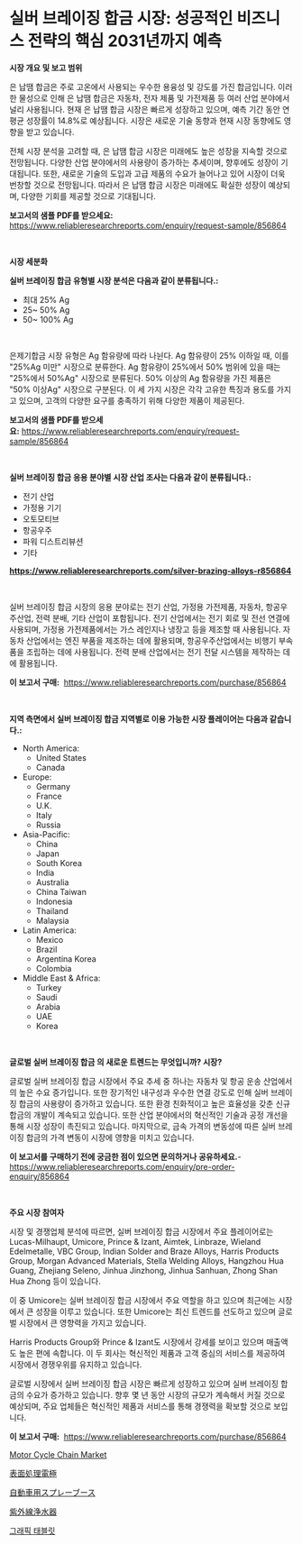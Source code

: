 <p><h1>실버 브레이징 합금 시장: 성공적인 비즈니스 전략의 핵심 2031년까지 예측</h1></p><p><strong>시장 개요 및 보고 범위</strong></p>
<p><p>은 납땜 합금은 주로 고온에서 사용되는 우수한 용융성 및 강도를 가진 합금입니다. 이러한 물성으로 인해 은 납땜 합금은 자동차, 전자 제품 및 가전제품 등 여러 산업 분야에서 널리 사용됩니다. 현재 은 납땜 합금 시장은 빠르게 성장하고 있으며, 예측 기간 동안 연평균 성장률이 14.8%로 예상됩니다. 시장은 새로운 기술 동향과 현재 시장 동향에도 영향을 받고 있습니다. </p><p>전체 시장 분석을 고려할 때, 은 납땜 합금 시장은 미래에도 높은 성장을 지속할 것으로 전망됩니다. 다양한 산업 분야에서의 사용량이 증가하는 추세이며, 향후에도 성장이 기대됩니다. 또한, 새로운 기술의 도입과 고급 제품의 수요가 늘어나고 있어 시장이 더욱 번창할 것으로 전망됩니다. 따라서 은 납땜 합금 시장은 미래에도 확실한 성장이 예상되며, 다양한 기회를 제공할 것으로 기대됩니다.</p></p>
<p><strong>보고서의 샘플 PDF를 받으세요:</strong> <a href="https://www.reliableresearchreports.com/enquiry/request-sample/856864">https://www.reliableresearchreports.com/enquiry/request-sample/856864</a></p>
<p>&nbsp;</p>
<p><strong>시장 세분화</strong></p>
<p><strong>실버 브레이징 합금 유형별 시장 분석은 다음과 같이 분류됩니다.:</strong></p>
<p><ul><li>최대 25% Ag</li><li>25~ 50% Ag</li><li>50~ 100% Ag</li></ul></p>
<p>&nbsp;</p>
<p><p>은제기합금 시장 유형은 Ag 함유량에 따라 나뉜다. Ag 함유량이 25% 이하일 때, 이를 "25%Ag 미만" 시장으로 분류한다. Ag 함유량이 25%에서 50% 범위에 있을 때는 "25%에서 50%Ag" 시장으로 분류된다. 50% 이상의 Ag 함유량을 가진 제품은 "50% 이상Ag" 시장으로 구분된다. 이 세 가지 시장은 각각 고유한 특징과 용도를 가지고 있으며, 고객의 다양한 요구를 충족하기 위해 다양한 제품이 제공된다.</p></p>
<p><strong>보고서의 샘플 PDF를 받으세요:</strong>&nbsp;<a href="https://www.reliableresearchreports.com/enquiry/request-sample/856864">https://www.reliableresearchreports.com/enquiry/request-sample/856864</a></p>
<p>&nbsp;</p>
<p><strong> 실버 브레이징 합금 응용 분야별 시장 산업 조사는 다음과 같이 분류됩니다.:</strong></p>
<p><ul><li>전기 산업</li><li>가정용 기기</li><li>오토모티브</li><li>항공우주</li><li>파워 디스트리뷰션</li><li>기타</li></ul></p>
<p><strong><a href="https://www.reliableresearchreports.com/silver-brazing-alloys-r856864">https://www.reliableresearchreports.com/silver-brazing-alloys-r856864</a></strong></p>
<p>&nbsp;</p>
<p><p>실버 브레이징 합금 시장의 응용 분야로는 전기 산업, 가정용 가전제품, 자동차, 항공우주산업, 전력 분배, 기타 산업이 포함됩니다. 전기 산업에서는 전기 회로 및 전선 연결에 사용되며, 가정용 가전제품에서는 가스 레인지나 냉장고 등을 제조할 때 사용됩니다. 자동차 산업에서는 엔진 부품을 제조하는 데에 활용되며, 항공우주산업에서는 비행기 부속품을 조립하는 데에 사용됩니다. 전력 분배 산업에서는 전기 전달 시스템을 제작하는 데에 활용됩니다.</p></p>
<p><strong>이 보고서 구매:</strong>&nbsp; <a href="https://www.reliableresearchreports.com/purchase/856864">https://www.reliableresearchreports.com/purchase/856864</a></p>
<p>&nbsp;</p>
<p><strong>지역 측면에서 실버 브레이징 합금 지역별로 이용 가능한 시장 플레이어는 다음과 같습니다.:</strong></p>
<p><ul>
    <li>
        North America:
        <ul>
            <li>United States</li>
            <li>Canada</li>
        </ul>
    </li>
    <li>
        Europe:
        <ul>
            <li>Germany</li>
            <li>France</li>
            <li>U.K.</li>
            <li>Italy</li>
            <li>Russia</li>
        </ul>
    </li>
    <li>
        Asia-Pacific:
        <ul>
            <li>China</li>
            <li>Japan</li>
            <li>South Korea</li>
            <li>India</li>
            <li>Australia</li>
            <li>China Taiwan</li>
            <li>Indonesia</li>
            <li>Thailand</li>
            <li>Malaysia</li>
        </ul>
    </li>
    <li>
        Latin America:
        <ul>
            <li>Mexico</li>
            <li>Brazil</li>
            <li>Argentina Korea</li>
            <li>Colombia</li>
        </ul>
    </li>
    <li>
        Middle East & Africa:
        <ul>
            <li>Turkey</li>
            <li>Saudi</li>
            <li>Arabia</li>
            <li>UAE</li>
            <li>Korea</li>
        </ul>
    </li>
    </ul></p>
<p>&nbsp;</p>
<p><strong>글로벌 실버 브레이징 합금 의 새로운 트렌드는 무엇입니까? 시장?</strong></p>
<p><p>글로벌 실버 브레이징 합금 시장에서 주요 추세 중 하나는 자동차 및 항공 운송 산업에서의 높은 수요 증가입니다. 또한 장기적인 내구성과 우수한 연결 강도로 인해 실버 브레이징 합금의 사용량이 증가하고 있습니다. 또한 환경 친화적이고 높은 효율성을 갖춘 신규 합금의 개발이 계속되고 있습니다. 또한 산업 분야에서의 혁신적인 기술과 공정 개선을 통해 시장 성장이 촉진되고 있습니다. 마지막으로, 금속 가격의 변동성에 따른 실버 브레이징 합금의 가격 변동이 시장에 영향을 미치고 있습니다.</p></p>
<p><strong>이 보고서를 구매하기 전에 궁금한 점이 있으면 문의하거나 공유하세요.</strong>- <a href="https://www.reliableresearchreports.com/enquiry/pre-order-enquiry/856864">https://www.reliableresearchreports.com/enquiry/pre-order-enquiry/856864</a></p>
<p>&nbsp;</p>
<p><strong>주요 시장 참여자</strong></p>
<p><p>시장 및 경쟁업체 분석에 따르면, 실버 브레이징 합금 시장에서 주요 플레이어로는 Lucas-Milhaupt, Umicore, Prince & Izant, Aimtek, Linbraze, Wieland Edelmetalle, VBC Group, Indian Solder and Braze Alloys, Harris Products Group, Morgan Advanced Materials, Stella Welding Alloys, Hangzhou Hua Guang, Zhejiang Seleno, Jinhua Jinzhong, Jinhua Sanhuan, Zhong Shan Hua Zhong 등이 있습니다. </p><p>이 중 Umicore는 실버 브레이징 합금 시장에서 주요 역할을 하고 있으며 최근에는 시장에서 큰 성장을 이루고 있습니다. 또한 Umicore는 최신 트렌드를 선도하고 있으며 글로벌 시장에서 큰 영향력을 가지고 있습니다.</p><p>Harris Products Group와 Prince & Izant도 시장에서 강세를 보이고 있으며 매출액도 높은 편에 속합니다. 이 두 회사는 혁신적인 제품과 고객 중심의 서비스를 제공하여 시장에서 경쟁우위를 유지하고 있습니다.</p><p>글로벌 시장에서 실버 브레이징 합금 시장은 빠르게 성장하고 있으며 실버 브레이징 합금의 수요가 증가하고 있습니다. 향후 몇 년 동안 시장의 규모가 계속해서 커질 것으로 예상되며, 주요 업체들은 혁신적인 제품과 서비스를 통해 경쟁력을 확보할 것으로 보입니다.</p></p>
<p><strong>이 보고서 구매:</strong>&nbsp;&nbsp;<a href="https://www.reliableresearchreports.com/purchase/856864">https://www.reliableresearchreports.com/purchase/856864</a></p>
<p><p><a href="https://issuu.com/reportprime-2/docs/motor-cycle-chain-market-size-2030.pptx">Motor Cycle Chain Market</a></p><p><a href="https://medium.com/@skylarreilly36/%E3%82%B5%E3%83%BC%E3%83%95%E3%82%A7%E3%82%B9%E9%9B%BB%E6%A5%B5%E5%B8%82%E5%A0%B4-%E7%AB%B6%E4%BA%89%E5%88%86%E6%9E%90-%E5%B8%82%E5%A0%B4%E5%8B%95%E5%90%91-2031%E5%B9%B4%E3%81%BE%E3%81%A7%E3%81%AE%E4%BA%88%E6%B8%AC-2fd11a268f61">表面処理電極</a></p><p><a href="https://github.com/cnnriuez22368/Market-Research-Report-List-1/blob/main/805947818315.md">自動車用スプレーブース</a></p><p><a href="https://github.com/LeanneBruen2023/Market-Research-Report-List-1/blob/main/127124118316.md">紫外線浄水器</a></p><p><a href="https://github.com/idcefvhkdut6/Market-Research-Report-List-1/blob/main/197120116803.md">그래픽 태블릿</a></p></p>
